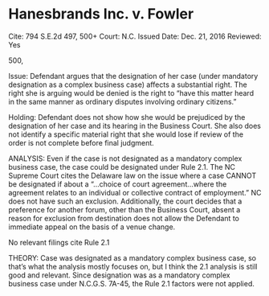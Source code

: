 # Hanesbrands Inc. v. Fowler

Cite: 794 S.E.2d 497, 500+
Court: N.C.
Issued Date: Dec. 21, 2016
Reviewed: Yes

500, 

Issue: Defendant argues that the designation of her case (under mandatory designation as a complex business case) affects a substantial right. The right she is arguing would be denied is the right to “have this matter heard in the same manner as ordinary disputes involving ordinary citizens.” 

Holding: Defendant does not show how she would be prejudiced by the designation of her case and its hearing in the Business Court. She also does not identify a specific material right that she would lose if review of the order is not complete before final judgment.

ANALYSIS: Even if the case is not designated as a mandatory complex business case, the case could be designated under Rule 2.1. The NC Supreme Court cites the Delaware law on the issue where a case CANNOT be designated if about a “…choice of court agreement…where the agreement relates to an individual or collective contract of employment.” NC does not have such an exclusion. Additionally, the court decides that a preference for another forum, other than the Business Court, absent a reason for exclusion from destination does not allow the Defendant to immediate appeal on the basis of a venue change.

No relevant filings cite Rule 2.1

THEORY: Case was designated as a mandatory complex business case, so that’s what the analysis mostly focuses on, but I think the 2.1 analysis is still good and relevant. Since designation was as a mandatory complex business case under N.C.G.S. 7A-45, the Rule 2.1 factors were not applied.